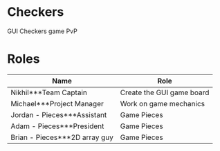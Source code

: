 Checkers
========

GUI Checkers game PvP

Roles
=====

| Name | Role  |
| ------------- | ----------- |
| Nikhil***Team Captain | Create the GUI game board|
| Michael***Project Manager | Work on game mechanics     |
| Jordan - Pieces***Assistant| Game Pieces        |
| Adam - Pieces***President| Game Pieces        |
| Brian - Pieces***2D array guy | Game Pieces        |
